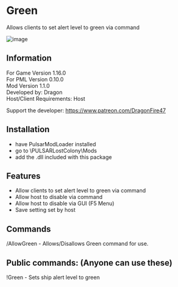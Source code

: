 # Green
Allows clients to set alert level to green via command

![image](https://user-images.githubusercontent.com/46509577/235091756-678f4703-2fc1-4bd9-94bd-e760e0e9cbb6.png)


## Information
For Game Version 1.16.0  
For PML Version 0.10.0  
Mod Version 1.1.0  
Developed by: Dragon  
Host/Client Requirements: Host

Support the developer: https://www.patreon.com/DragonFire47


## Installation 
- have PulsarModLoader installed  
- go to \PULSARLostColony\Mods  
- add the .dll included with this package

## Features
- Allow clients to set alert level to green via command
- Allow host to disable via command
- Allow host to disable via GUI (F5 Menu)
- Save setting set by host

## Commands
/AllowGreen - Allows/Disallows Green command for use.

## Public commands: (Anyone can use these)
!Green - Sets ship alert level to green
